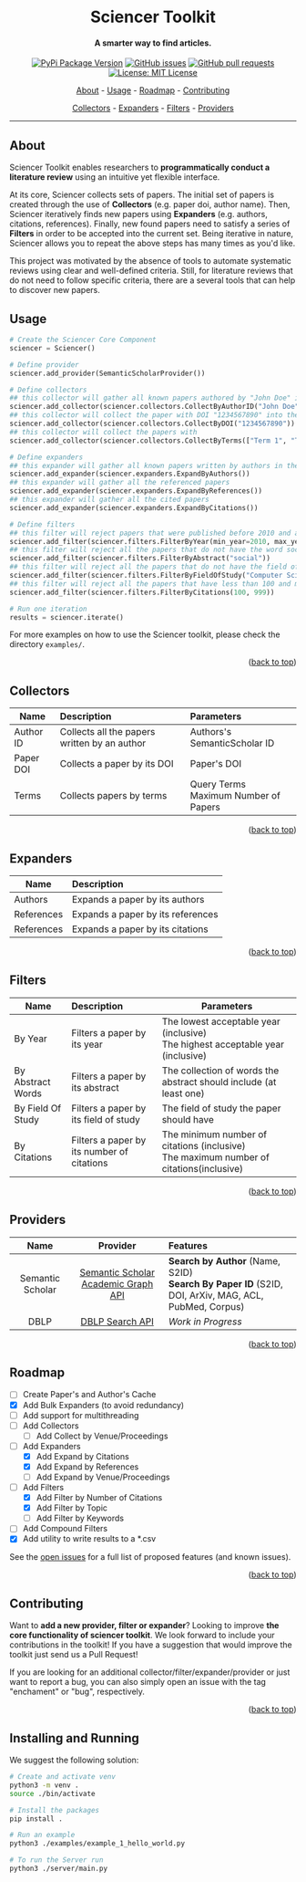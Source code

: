 <div id="top"></div>
<h1 align="center">
  <br>
  Sciencer Toolkit
</h1>

<h4 align="center">A smarter way to find articles.</h4>

<p align="center">
    <a href="https://pypi.org/project/sciencer/">
    <img src="https://img.shields.io/pypi/status/sciencer.svg?style=flat-square"
         alt="PyPi Package Version"></a>
    <a href="https://github.com/SciencerIO/sciencer-toolkit/issues">
    <img src="https://img.shields.io/github/issues-raw/SciencerIO/sciencer-toolkit.svg?style=flat-square&logo=github&logoColor=white"
         alt="GitHub issues"></a>
    <a href="https://github.com/SciencerIO/sciencer-toolkit/pulls">
    <img src="https://img.shields.io/github/issues-pr-raw/SciencerIO/sciencer-toolkit.svg?style=flat-square&logo=github&logoColor=white"
         alt="GitHub pull requests"></a>
    <a href="https://github.com/SciencerIO/sciencer-toolkit/LICENSE">
    <img src="https://img.shields.io/github/license/SciencerIO/sciencer-toolkit.svg?style=flat-square"
         alt="License: MIT License"></a>

</p>

<p align="center">
  <a href="#about">About</a> -
  <a href="#usage">Usage</a> -
  <a href="#roadmap">Roadmap</a> -
  <a href="#contributing">Contributing</a>
</p>
<p align="center">
  <a href="#collectors">Collectors</a> -
  <a href="#expanders">Expanders</a> -
  <a href="#filters">Filters</a> -
  <a href="#providers">Providers</a>
</p>

---

## About
Sciencer Toolkit enables researchers to **programmatically conduct a literature review** using an intuitive yet flexible interface.

At its core, Sciencer collects sets of papers.
The initial set of papers is created through the use of **Collectors** (e.g. paper doi, author name).
Then, Sciencer iteratively finds new papers using **Expanders** (e.g. authors, citations, references).
Finally, new found papers need to satisfy a series of **Filters** in order to be accepted into the current set.
Being iterative in nature, Sciencer allows you to repeat the above steps has many times as you'd like.

This project was motivated by the absence of tools to automate systematic reviews using clear and well-defined criteria.
Still, for literature reviews that do not need to follow specific criteria, there are a several tools that can help to discover new papers.

## Usage

```python
# Create the Sciencer Core Component
sciencer = Sciencer()

# Define provider
sciencer.add_provider(SemanticScholarProvider())

# Define collectors
## this collector will gather all known papers authored by "John Doe" into de set
sciencer.add_collector(sciencer.collectors.CollectByAuthorID("John Doe"))
## this collector will collect the paper with DOI "1234567890" into the set
sciencer.add_collector(sciencer.collectors.CollectByDOI("1234567890"))
## this collector will collect the papers with 
sciencer.add_collector(sciencer.collectors.CollectByTerms(["Term 1", "Term 2", "Term 3"]))

# Define expanders
## this expander will gather all known papers written by authors in the current set.
sciencer.add_expander(sciencer.expanders.ExpandByAuthors())
## this expander will gather all the referenced papers
sciencer.add_expander(sciencer.expanders.ExpandByReferences())
## this expander will gather all the cited papers
sciencer.add_expander(sciencer.expanders.ExpandByCitations())

# Define filters
## this filter will reject papers that were published before 2010 and after 2030
sciencer.add_filter(sciencer.filters.FilterByYear(min_year=2010, max_year=2030))
## this filter will reject all the papers that do not have the word social on the abstract
sciencer.add_filter(sciencer.filters.FilterByAbstract("social"))
## this filter will reject all the papers that do not have the field of study Computer Science
sciencer.add_filter(sciencer.filters.FilterByFieldOfStudy("Computer Science"))
## this filter will reject all the papers that have less than 100 and more that 999 citations
sciencer.add_filter(sciencer.filters.FilterByCitations(100, 999))

# Run one iteration
results = sciencer.iterate()

```

For more examples on how to use the Sciencer toolkit, please check the directory `examples/`.

<p align="right">(<a href="#top">back to top</a>)</p>

## Collectors

| Name      | Description                                  | Parameters                                |
| --------- | :------------------------------------------- | :---------------------------------------- |
| Author ID | Collects all the papers written by an author | Authors's SemanticScholar ID              |
| Paper DOI | Collects a paper by its DOI                  | Paper's DOI                               |
| Terms     | Collects papers by terms                     | Query Terms <br> Maximum Number of Papers |

<p align="right">(<a href="#top">back to top</a>)</p>

## Expanders

| Name       | Description                       |
| ---------- | :-------------------------------- |
| Authors    | Expands a paper by its authors    |
| References | Expands a paper by its references |
| References | Expands a paper by its citations  |

<p align="right">(<a href="#top">back to top</a>)</p>

## Filters

| Name              | Description                                | Parameters                                                                                  |
| ----------------- | :----------------------------------------- | ------------------------------------------------------------------------------------------- |
| By Year           | Filters a paper by its year                | The lowest acceptable year (inclusive) <br> The highest acceptable year (inclusive)         |
| By Abstract Words | Filters a paper by its abstract            | The collection of words the abstract should include (at least one)                          |
| By Field Of Study | Filters a paper by its field of study      | The field of study the paper should have                                                    |
| By Citations      | Filters a paper by its number of citations | The minimum number of citations (inclusive) <br> The maximum number of citations(inclusive) |

<p align="right">(<a href="#top">back to top</a>)</p>

## Providers


|       Name       |                                      Provider                                      | Features                                                                                                   |
| :--------------: | :--------------------------------------------------------------------------------: | :--------------------------------------------------------------------------------------------------------- |
| Semantic Scholar | [Semantic Scholar Academic Graph API](https://www.semanticscholar.org/product/api) | **Search by Author** (Name, S2ID) <br> **Search By Paper ID** (S2ID, DOI, ArXiv, MAG, ACL, PubMed, Corpus) |
|       DBLP       |    [DBLP Search API](https://dblp.org/faq/How+to+use+the+dblp+search+API.html)     | *Work in Progress*                                                                                         |

<p align="right">(<a href="#top">back to top</a>)</p>

## Roadmap

- [ ] Create Paper's and Author's Cache
- [x] Add Bulk Expanders (to avoid redundancy)
- [ ] Add support for multithreading
- [ ] Add Collectors
  - [ ] Add Collect by Venue/Proceedings
- [ ] Add Expanders
  - [x] Add Expand by Citations
  - [x] Add Expand by References
  - [ ] Add Expand by Venue/Proceedings
- [ ] Add Filters
  - [x] Add Filter by Number of Citations
  - [x] Add Filter by Topic
  - [ ] Add Filter by Keywords
- [ ] Add Compound Filters
- [x] Add utility to write results to a *.csv

See the [open issues](https://github.com/SciencerIO/sciencer-toolkit/issues) for a full list of proposed features (and known issues).

<p align="right">(<a href="#top">back to top</a>)</p>

## Contributing

Want to **add a new provider, filter or expander**?
Looking to improve **the core functionality of sciencer toolkit**.
We look forward to include your contributions in the toolkit!
If you have a suggestion that would improve the toolkit just send us a Pull Request!

If you are looking for an additional collector/filter/expander/provider or just want to report a bug, you can also simply open an issue with the tag "enchament" or "bug", respectively.

<p align="right">(<a href="#top">back to top</a>)</p>

## Installing and Running

We suggest the following solution:

```bash
# Create and activate venv
python3 -m venv .
source ./bin/activate

# Install the packages
pip install .

# Run an example
python3 ./examples/example_1_hello_world.py

# To run the Server run
python3 ./server/main.py
```